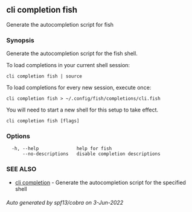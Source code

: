 ## cli completion fish

Generate the autocompletion script for fish

### Synopsis

Generate the autocompletion script for the fish shell.

To load completions in your current shell session:

	cli completion fish | source

To load completions for every new session, execute once:

	cli completion fish > ~/.config/fish/completions/cli.fish

You will need to start a new shell for this setup to take effect.


```
cli completion fish [flags]
```

### Options

```
  -h, --help              help for fish
      --no-descriptions   disable completion descriptions
```

### SEE ALSO

* [cli completion](cli_completion.md)	 - Generate the autocompletion script for the specified shell

###### Auto generated by spf13/cobra on 3-Jun-2022
